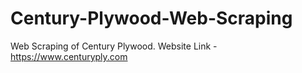 # Century-Plywood-Web-Scraping
Web Scraping of Century Plywood. Website Link - https://www.centuryply.com
